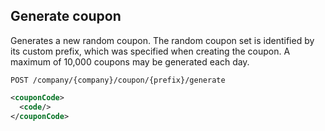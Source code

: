  
Generate coupon
---------------

Generates a new random coupon. The random coupon set is identified by its custom prefix, which was specified when creating the coupon. A maximum of 10,000 coupons may be generated each day.

`POST /company/{company}/coupon/{prefix}/generate`

``` xml
<couponCode>
  <code/>
</couponCode>
```

